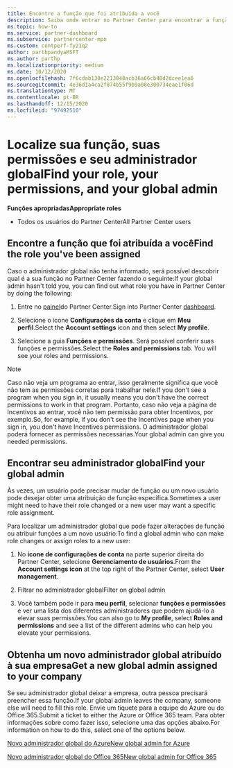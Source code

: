 ```yaml
---
title: Encontre a função que foi atribuída a você
description: Saiba onde entrar no Partner Center para encontrar a função que você recebeu, suas permissões e seu administrador global.
ms.topic: how-to
ms.service: partner-dashboard
ms.subservice: partnercenter-mpn
ms.custom: contperf-fy21q2
author: parthpandyaMSFT
ms.author: parthp
ms.localizationpriority: medium
ms.date: 10/12/2020
ms.openlocfilehash: 7f6cdab138e2213848acb36a66cb48d2dcee1ea6
ms.sourcegitcommit: 4e36d1a4ca2f074b55f9b9a08e300734eae1f06d
ms.translationtype: MT
ms.contentlocale: pt-BR
ms.lasthandoff: 12/15/2020
ms.locfileid: "97492510"
---
```

# <a name="find-your-role-your-permissions-and-your-global-admin"></a><span data-ttu-id="4d2a0-103">Localize sua função, suas permissões e seu administrador global</span><span class="sxs-lookup"><span data-stu-id="4d2a0-103">Find your role, your permissions, and your global admin</span></span>


<span data-ttu-id="4d2a0-104">**Funções apropriadas**</span><span class="sxs-lookup"><span data-stu-id="4d2a0-104">**Appropriate roles**</span></span>

- <span data-ttu-id="4d2a0-105">Todos os usuários do Partner Center</span><span class="sxs-lookup"><span data-stu-id="4d2a0-105">All Partner Center users</span></span>

## <a name="find-the-role-youve-been-assigned"></a><span data-ttu-id="4d2a0-106">Encontre a função que foi atribuída a você</span><span class="sxs-lookup"><span data-stu-id="4d2a0-106">Find the role you've been assigned</span></span>

<span data-ttu-id="4d2a0-107">Caso o administrador global não tenha informado, será possível descobrir qual é a sua função no Partner Center fazendo o seguinte:</span><span class="sxs-lookup"><span data-stu-id="4d2a0-107">If your global admin hasn't told you, you can find out what role you have in Partner Center by doing the following:</span></span>

1. <span data-ttu-id="4d2a0-108">Entre no [painel](https://partner.microsoft.com/dashboard/home)do Partner Center.</span><span class="sxs-lookup"><span data-stu-id="4d2a0-108">Sign into Partner Center [dashboard](https://partner.microsoft.com/dashboard/home).</span></span>

1. <span data-ttu-id="4d2a0-109">Selecione o ícone **Configurações da conta** e clique em **Meu perfil**.</span><span class="sxs-lookup"><span data-stu-id="4d2a0-109">Select the **Account settings** icon and then select **My profile**.</span></span>
 
1. <span data-ttu-id="4d2a0-110">Selecione a guia **Funções e permissões**. Será possível conferir suas funções e permissões.</span><span class="sxs-lookup"><span data-stu-id="4d2a0-110">Select the **Roles and permissions** tab. You will see your roles and permissions.</span></span>
 
>[!Note]
><span data-ttu-id="4d2a0-111">Caso não veja um programa ao entrar, isso geralmente significa que você não tem as permissões corretas para trabalhar nele.</span><span class="sxs-lookup"><span data-stu-id="4d2a0-111">If you don't see a program when you sign in, it usually means you don't have the correct permissions to work in that program.</span></span> <span data-ttu-id="4d2a0-112">Portanto, caso não veja a página de Incentivos ao entrar, você não tem permissão para obter Incentivos, por exemplo.</span><span class="sxs-lookup"><span data-stu-id="4d2a0-112">So, for example, if you don't see the Incentives page when you sign in, you don't have Incentives permissions.</span></span> <span data-ttu-id="4d2a0-113">O administrador global poderá fornecer as permissões necessárias.</span><span class="sxs-lookup"><span data-stu-id="4d2a0-113">Your global admin can give you needed permissions.</span></span>

## <a name="find-your-global-admin"></a><span data-ttu-id="4d2a0-114">Encontrar seu administrador global</span><span class="sxs-lookup"><span data-stu-id="4d2a0-114">Find your global admin</span></span>

<span data-ttu-id="4d2a0-115">Às vezes, um usuário pode precisar mudar de função ou um novo usuário pode desejar obter uma atribuição de função específica.</span><span class="sxs-lookup"><span data-stu-id="4d2a0-115">Sometimes a user might need to have their role changed or a new user may want a specific role assignment.</span></span>

<span data-ttu-id="4d2a0-116">Para localizar um administrador global que pode fazer alterações de função ou atribuir funções a um novo usuário:</span><span class="sxs-lookup"><span data-stu-id="4d2a0-116">To find a global admin who can make role changes or assign roles to a new user:</span></span> 

1. <span data-ttu-id="4d2a0-117">No **ícone de configurações de conta** na parte superior direita do Partner Center, selecione **Gerenciamento de usuários**.</span><span class="sxs-lookup"><span data-stu-id="4d2a0-117">From the **Account settings icon** at the top right of the Partner Center, select **User management**.</span></span>

1. <span data-ttu-id="4d2a0-118">Filtrar no administrador global</span><span class="sxs-lookup"><span data-stu-id="4d2a0-118">Filter on global admin</span></span>

1. <span data-ttu-id="4d2a0-119">Você também pode ir para **meu perfil**, selecionar **funções e permissões** e ver uma lista dos diferentes administradores que podem ajudá-lo a elevar suas permissões.</span><span class="sxs-lookup"><span data-stu-id="4d2a0-119">You can also go to **My profile**, select **Roles and permissions** and see a list of the different admins who can help you elevate your permissions.</span></span> 


## <a name="get-a-new-global-admin-assigned-to-your-company"></a><span data-ttu-id="4d2a0-120">Obtenha um novo administrador global atribuído à sua empresa</span><span class="sxs-lookup"><span data-stu-id="4d2a0-120">Get a new global admin assigned to your company</span></span>

<span data-ttu-id="4d2a0-121">Se seu administrador global deixar a empresa, outra pessoa precisará preencher essa função.</span><span class="sxs-lookup"><span data-stu-id="4d2a0-121">If your global admin leaves the company, someone else will need to fill this role.</span></span> <span data-ttu-id="4d2a0-122">Envie um tíquete para a equipe do Azure ou do Office 365.</span><span class="sxs-lookup"><span data-stu-id="4d2a0-122">Submit a ticket to either the Azure or Office 365 team.</span></span> <span data-ttu-id="4d2a0-123">Para obter informações sobre como fazer isso, selecione uma das opções abaixo.</span><span class="sxs-lookup"><span data-stu-id="4d2a0-123">For information on how to do this, select one of the options below.</span></span>

[<span data-ttu-id="4d2a0-124">Novo administrador global do Azure</span><span class="sxs-lookup"><span data-stu-id="4d2a0-124">New global admin for Azure</span></span>](https://support.microsoft.com/help/4505981/what-to-do-if-the-only-admin-for-your-mpn-program-has-left-the-company)

[<span data-ttu-id="4d2a0-125">Novo administrador global do Office 365</span><span class="sxs-lookup"><span data-stu-id="4d2a0-125">New global admin for Office 365</span></span>](https://admin.microsoft.com/)

